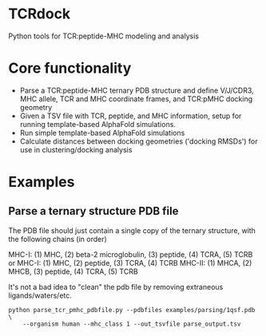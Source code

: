 # TCRdock

Python tools for TCR:peptide-MHC modeling and analysis

# Core functionality

* Parse a TCR:peptide-MHC ternary PDB structure and define V/J/CDR3, MHC allele, TCR
and MHC coordinate frames, and TCR:pMHC docking geometry
* Given a TSV file with TCR, peptide, and MHC information, setup for running
template-based AlphaFold simulations.
* Run simple template-based AlphaFold simulations
* Calculate distances between docking geometries ('docking RMSDs') for use in clustering/docking analysis

# Examples

## Parse a ternary structure PDB file

The PDB file should just contain a single copy of the ternary structure, with the
following chains (in order)

MHC-I:    (1) MHC, (2) beta-2 microglobulin, (3) peptide, (4) TCRA, (5) TCRB
or MHC-I: (1) MHC, (2) peptide, (3) TCRA, (4) TCRB
MHC-II:   (1) MHCA, (2) MHCB, (3) peptide, (4) TCRA, (5) TCRB

It's not a bad idea to "clean" the pdb file by removing extraneous ligands/waters/etc.

```
python parse_tcr_pmhc_pdbfile.py --pdbfiles examples/parsing/1qsf.pdb \
    --organism human --mhc_class 1 --out_tsvfile parse_output.tsv
```

